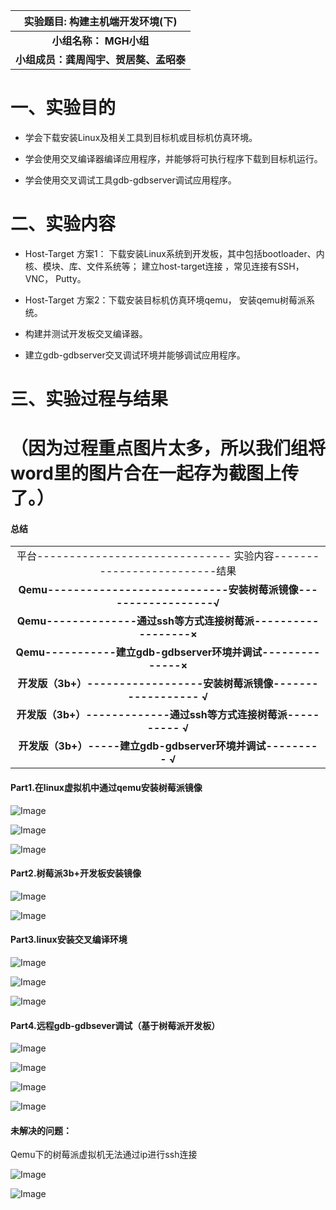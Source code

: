 |       实验题⽬: 构建主机端开发环境(下) | 
| :-----------------------------------: |
|     **⼩组名称：    MGH小组**         |
| **小组成员：龚周闯宇、贺居獒、孟昭泰** |


# 一、实验目的

* 学会下载安装Linux及相关工具到目标机或目标机仿真环境。

* 学会使用交叉编译器编译应用程序，并能够将可执行程序下载到目标机运行。

* 学会使用交叉调试工具gdb-gdbserver调试应用程序。

# 二、实验内容

+ Host-Target 方案1： 下载安装Linux系统到开发板，其中包括bootloader、内核、模块、库、文件系统等； 建立host-target连接 ，常见连接有SSH，VNC， Putty。

+ Host-Target 方案2：下载安装目标机仿真环境qemu， 安装qemu树莓派系统。

+ 构建并测试开发板交叉编译器。

+ 建立gdb-gdbserver交叉调试环境并能够调试应用程序。

# 三、实验过程与结果
# （因为过程重点图片太多，所以我们组将word里的图片合在一起存为截图上传了。）
#### 总结

|                                       | 
| :-----------------------------------: |
|   平台------------------------------ 实验内容-------------------------结果     | 
|     **Qemu----------------------------安装树莓派镜像------------------√**          |
|         **Qemu--------------通过ssh等方式连接树莓派------------------×** |
| **Qemu-----------建立gdb-gdbserver环境并调试--------------×** |
| **开发版（3b+）------------------安装树莓派镜像------------------	√** |
| **开发版（3b+）-------------通过ssh等方式连接树莓派----------	√** |
| **开发版（3b+）-----建立gdb-gdbserver环境并调试---------	√** |

####  Part1.在linux虚拟机中通过qemu安装树莓派镜像

![Image](https://github.com/gzcy13/GMH/blob/master/12345678/1.png)

![Image](https://github.com/gzcy13/GMH/blob/master/12345678/2.png)

![Image](https://github.com/gzcy13/GMH/blob/master/12345678/3.png)

####   Part2.树莓派3b+开发板安装镜像
![Image](https://raw.githubusercontent.com/gzcy13/GMH/master/4.png)

![Image](https://raw.githubusercontent.com/gzcy13/GMH/master/5.png)

####   Part3.linux安装交叉编译环境

![Image](https://raw.githubusercontent.com/gzcy13/GMH/master/6.png)

![Image](https://raw.githubusercontent.com/gzcy13/GMH/master/7.png)

![Image](https://raw.githubusercontent.com/gzcy13/GMH/master/8.png)


####   Part4.远程gdb-gdbsever调试（基于树莓派开发板）

![Image](https://raw.githubusercontent.com/gzcy13/GMH/master/9.png)

![Image](https://raw.githubusercontent.com/gzcy13/GMH/master/10.png)

![Image](https://raw.githubusercontent.com/gzcy13/GMH/master/11.png)

![Image](https://raw.githubusercontent.com/gzcy13/GMH/master/12.png)


####   未解决的问题：
Qemu下的树莓派虚拟机无法通过ip进行ssh连接

![Image](https://raw.githubusercontent.com/gzcy13/GMH/master/13.png)

![Image](https://raw.githubusercontent.com/gzcy13/GMH/master/14.png)
